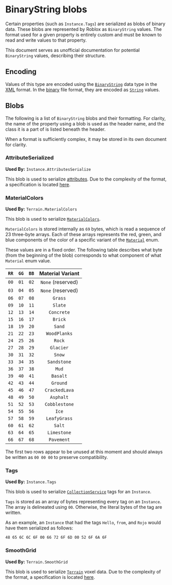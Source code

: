 # BinaryString blobs

Certain properties (such as `Instance.Tags`) are serialized as blobs of binary data. These blobs are represented by Roblox as `BinaryString` values. The format used for a given property is entirely custom and must be known to read and write values to that property.

This document serves as unofficial documentation for potential `BinaryString` values, describing their structure.

## Encoding

Values of this type are encoded using the [`BinaryString`](xml.md#binarystring) data type in the [XML](xml.md) format. In the [binary](binary.md) file format, they are encoded as [`String`](binary.md#string) values.

## Blobs

The following is a list of `BinaryString` blobs and their formatting. For clarity, the name of the property using a blob is used as the header name, and the class it is a part of is listed beneath the header.

When a format is sufficiently complex, it may be stored in its own document for clarity.

### AttributeSerialized
**Used By:** `Instance.AttributesSerialize`

This blob is used to serialize [attributes][Attributes]. Due to the complexity of the format, a specification is located [here](attributes.md).

[Attributes]: https://create.roblox.com/docs/studio/instance-attributes

### MaterialColors
**Used By:** `Terrain.MaterialColors`

This blob is used to serialize [`MaterialColors`][MaterialColors].

`MaterialColors` is stored internally as `69` bytes, which is read a sequence of 23 three-byte arrays. Each of these arrays represents the red, green, and blue components of the color of a specific variant of the [`Material`][Material] enum.

These values are in a fixed order. The following table describes what byte (from the beginning of the blob) corresponds to what component of what `Material` enum value.

| `RR` | `GG` | `BB` | Material Variant  |
|:----:|:----:|:----:|:-----------------:|
| `00` | `01` | `02` | `None` (reserved) |
| `03` | `04` | `05` | `None` (reserved) |
| `06` | `07` | `08` | `Grass`           |
| `09` | `10` | `11` | `Slate`           |
| `12` | `13` | `14` | `Concrete`        |
| `15` | `16` | `17` | `Brick`           |
| `18` | `19` | `20` | `Sand`            |
| `21` | `22` | `23` | `WoodPlanks`      |
| `24` | `25` | `26` | `Rock`            |
| `27` | `28` | `29` | `Glacier`         |
| `30` | `31` | `32` | `Snow`            |
| `33` | `34` | `35` | `Sandstone`       |
| `36` | `37` | `38` | `Mud`             |
| `39` | `40` | `41` | `Basalt`          |
| `42` | `43` | `44` | `Ground`          |
| `45` | `46` | `47` | `CrackedLava`     |
| `48` | `49` | `50` | `Asphalt`         |
| `51` | `52` | `53` | `Cobblestone`     |
| `54` | `55` | `56` | `Ice`             |
| `57` | `58` | `59` | `LeafyGrass`      |
| `60` | `61` | `62` | `Salt`            |
| `63` | `64` | `65` | `Limestone`       |
| `66` | `67` | `68` | `Pavement`        |

The first two rows appear to be unused at this moment and should always be written as `00 00 00` to preserve compatibility.

[MaterialColors]: https://create.roblox.com/docs/reference/engine/classes/Terrain#MaterialColors
[Material]: https://create.roblox.com/docs/reference/engine/enums/Material

### Tags
**Used By:** `Instance.Tags`

This blob is used to serialize [`CollectionService`][CollectionService] tags for an `Instance`.

`Tags` is stored as an array of bytes representing every tag on an `Instance`. The array is delineated using `00`. Otherwise, the literal bytes of the tag are written.

As an example, an `Instance` that had the tags `Hello`, `from`, and `Rojo` would have them serialized as follows:

`48 65 6C 6C 6F 00 66 72 6F 6D 00 52 6F 6A 6F`

[CollectionService]: https://create.roblox.com/docs/reference/engine/classes/CollectionService

### SmoothGrid
**Used By:** `Terrain.SmoothGrid`

This blob is used to serialize [`Terrain`][Terrain] voxel data. Due to the complexity of the format, a specification is located [here](smooth-grid.md).

[Terrain]: https://create.roblox.com/docs/reference/engine/classes/Terrain